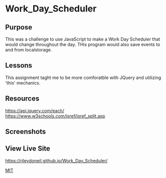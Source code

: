 # Work_Day_Scheduler

## Purpose

This was a challenge to use JavaScript to make a Work Day Scheduler that would change throughout the day. THis program would also save events to and from localstorage.

## Lessons

This assignment taght me to be more comforatble with JQuery and utilizing 'this' mechanics.
## Resources
https://api.jquery.com/each/
https://www.w3schools.com/jsref/jsref_split.asp
## Screenshots


## View Live Site

https://rileydoneil.github.io/Work_Day_Scheduler/

[MIT](https://choosealicense.com/licenses/mit/)
